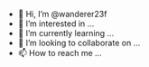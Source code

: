 - 👋 Hi, I’m @wanderer23f
- 👀 I’m interested in ...
- 🌱 I’m currently learning ...
- 💞️ I’m looking to collaborate on ...
- 📫 How to reach me ...

<!---
wanderer23f/wanderer23f is a ✨ special ✨ repository because its `README.md` (this file) appears on your GitHub profile.
You can click the Preview link to take a look at your changes.
--->
